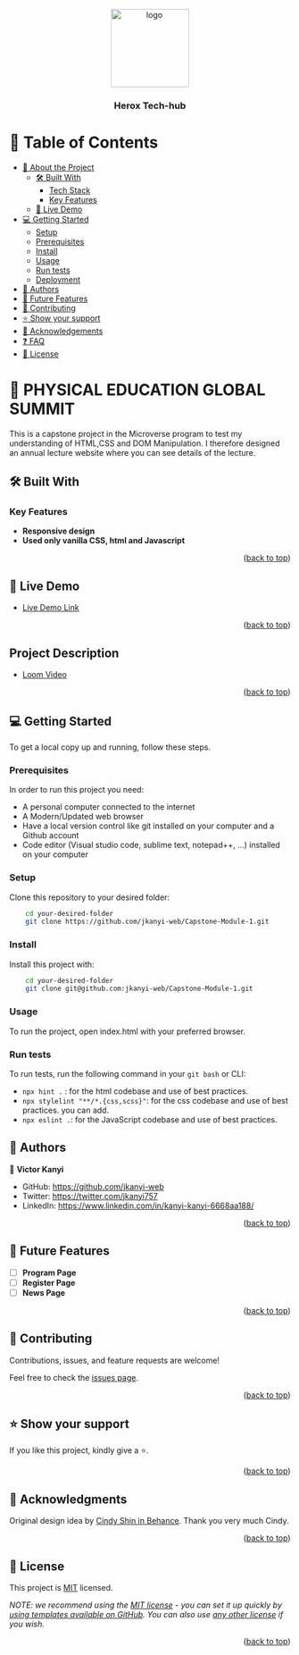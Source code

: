 <a name="readme-top"></a>

<!--
HOW TO USE:
This is an example of how you may give instructions on setting up your project locally.

Modify this file to match your project and remove sections that don't apply.

REQUIRED SECTIONS:
- Table of Contents
- About the Project
  - Built With
  - Live Demo
- Getting Started
- Authors
- Future Features
- Contributing
- Show your support
- Acknowledgements
- License

After you're finished please remove all the comments and instructions!
-->

<div align="center">

  <img src="images/murple_logo.png" alt="logo" width="140"  height="auto" />
  <br/>

  <h3><b>Herox Tech-hub</b></h3>

</div>

<!-- TABLE OF CONTENTS -->

# 📗 Table of Contents

- [📖 About the Project](#about-project)
  - [🛠 Built With](#built-with)
    - [Tech Stack](#tech-stack)
    - [Key Features](#key-features)
  - [🚀 Live Demo](#live-demo)
- [💻 Getting Started](#getting-started)
  - [Setup](#setup)
  - [Prerequisites](#prerequisites)
  - [Install](#install)
  - [Usage](#usage)
  - [Run tests](#run-tests)
  - [Deployment](#triangular_flag_on_post-deployment)
- [👥 Authors](#authors)
- [🔭 Future Features](#future-features)
- [🤝 Contributing](#contributing)
- [⭐️ Show your support](#support)
- [🙏 Acknowledgements](#acknowledgements)
- [❓ FAQ](#faq)
- [📝 License](#license)

<!-- PROJECT DESCRIPTION -->

# 📖 PHYSICAL EDUCATION GLOBAL SUMMIT <a name="about-project"></a>

 This is a capstone project in the Microverse program to test my understanding of HTML,CSS and DOM Manipulation. I therefore designed an annual lecture website where you can see details of the lecture.

## 🛠 Built With <a name="built-with"></a>

<!-- Features -->

### Key Features <a name="key-features"></a>

- **Responsive design**
- **Used only vanilla CSS, html and Javascript**

<p align="right">(<a href="#readme-top">back to top</a>)</p>

<!-- LIVE DEMO -->

## 🚀 Live Demo <a name="live-demo"></a>

- [Live Demo Link](https://jkanyi-web.github.io/Capstone-Module-1/)

<p align="right">(<a href="#readme-top">back to top</a>)</p>

## Project Description <a name="live-demo"></a>

- [Loom Video](https://www.loom.com/share/a90e8902f0cb442284fd0c7dda08e76d)

<p align="right">(<a href="#readme-top">back to top</a>)</p>

<!-- GETTING STARTED -->

## 💻 Getting Started <a name="getting-started"></a>

To get a local copy up and running, follow these steps.

### Prerequisites

In order to run this project you need:

- A personal computer connected to the internet
- A Modern/Updated web browser
- Have a local version control like git installed on your computer and a Github account
- Code editor (Visual studio code, sublime text, notepad++, ...) installed on your computer

<!--
Example command:

```sh
 gem install rails
```
 -->

### Setup

Clone this repository to your desired folder:

```sh
    cd your-desired-folder
    git clone https://github.com/jkanyi-web/Capstone-Module-1.git
```
<!--
Example commands:

```sh
  cd my-folder
  git clone git@github.com:myaccount/my-project.git
```
--->

### Install

Install this project with:

```sh
    cd your-desired-folder
    git clone git@github.com:jkanyi-web/Capstone-Module-1.git
```

<!--
Example command:

```sh
  cd my-project
  gem install
```
--->

### Usage

To run the project, open index.html with your preferred browser.

<!--
Example command:

```sh
  rails server
```
--->

### Run tests

To run tests, run the following command in your `git bash` or CLI:

- `npx hint .` : for the html codebase and use of best practices.
- `npx stylelint "**/*.{css,scss}"`: for the css codebase and use of best practices. you can add.
- `npx eslint .`: for the JavaScript codebase and use of best practices.

<!-- AUTHORS -->

## 👥 Authors <a name="authors"></a>

👤 **Victor Kanyi**

- GitHub: <https://github.com/jkanyi-web>
- Twitter: <https://twitter.com/jkanyi757>
- LinkedIn: <https://www.linkedin.com/in/kanyi-kanyi-6668aa188/>

<p align="right">(<a href="#readme-top">back to top</a>)</p>

<!-- FUTURE FEATURES -->

## 🔭 Future Features <a name="future-features"></a>

- [ ] **Program Page**
- [ ] **Register Page**
- [ ] **News Page**

<p align="right">(<a href="#readme-top">back to top</a>)</p>

<!-- CONTRIBUTING -->

## 🤝 Contributing <a name="contributing"></a>

Contributions, issues, and feature requests are welcome!

Feel free to check the [issues page](https://github.com/jkanyi-web/Capstone-Module-1/issues).

<p align="right">(<a href="#readme-top">back to top</a>)</p>

<!-- SUPPORT -->

## ⭐️ Show your support <a name="support"></a>

If you like this project, kindly give a ⭐️.

<p align="right">(<a href="#readme-top">back to top</a>)</p>

<!-- ACKNOWLEDGEMENTS -->

## 🙏 Acknowledgments <a name="acknowledgements"></a>

Original design idea by [Cindy Shin in Behance](https://www.behance.net/adagio07).
Thank you very much Cindy.

<p align="right">(<a href="#readme-top">back to top</a>)</p>

<!-- LICENSE -->

## 📝 License <a name="license"></a>

This project is [MIT](./LICENSE) licensed.

_NOTE: we recommend using the [MIT license](https://choosealicense.com/licenses/mit/) - you can set it up quickly by [using templates available on GitHub](https://docs.github.com/en/communities/setting-up-your-project-for-healthy-contributions/adding-a-license-to-a-repository). You can also use [any other license](https://choosealicense.com/licenses/) if you wish._

<p align="right">(<a href="#readme-top">back to top</a>)</p>

